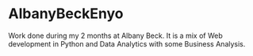 # AlbanyBeckEnyo

Work done during my 2 months at Albany Beck. It is a mix of Web development in Python and Data Analytics with some Business Analysis.
